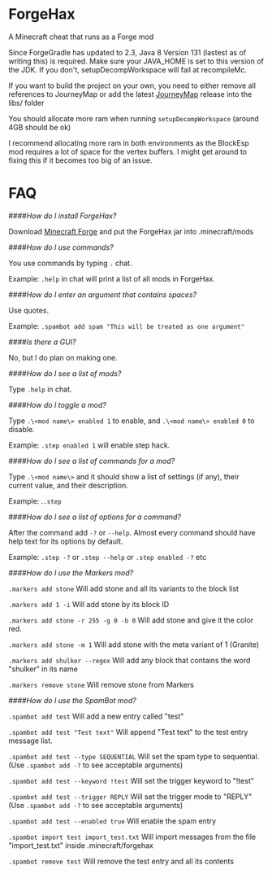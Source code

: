 # ForgeHax
A Minecraft cheat that runs as a Forge mod

Since ForgeGradle has updated to 2.3, Java 8 Version 131 (lastest as of writing this) is required. Make sure your JAVA_HOME is set to this version of the JDK. If you don't, setupDecompWorkspace will fail at recompileMc.

If you want to build the project on your own, you need to either remove all references to JourneyMap or add the latest [JourneyMap](http://journeymap.info/Download) release into the libs/ folder

You should allocate more ram when running `setupDecompWorkspace` (around 4GB should be ok)

I recommend allocating more ram in both environments as the BlockEsp mod requires a lot of space for the vertex buffers. I might get around to fixing this if it becomes too big of an issue.

# FAQ
####_How do I install ForgeHax?_

Download [Minecraft Forge](https://files.minecraftforge.net/) and put the ForgeHax jar into .minecraft/mods

####_How do I use commands?_

You use commands by typing `.` chat.

Example: `.help` in chat will print a list of all mods in ForgeHax.

####_How do I enter an argument that contains spaces?_

Use quotes.

Example: `.spambot add spam "This will be treated as one argument"`

####_Is there a GUI?_

No, but I do plan on making one.

####_How do I see a list of mods?_

Type `.help` in chat.

####_How do I toggle a mod?_

Type `.\<mod name\> enabled 1` to enable, and `.\<mod name\> enabled 0` to disable.

Example: `.step enabled 1` will enable step hack.

####_How do I see a list of commands for a mod?_

Type `.\<mod name\>` and it should show a list of settings (if any), their current value, and their description.

Example: .`.step`

####_How do I see a list of options for a command?_

After the command add `-?` or `--help`. Almost every command should have help text for its options by default.

Example: `.step -?` or `.step --help` or `.step enabled -?` etc

####_How do I use the Markers mod?_

`.markers add stone` Will add stone and all its variants to the block list

`.markers add 1 -i` Will add stone by its block ID

`.markers add stone -r 255 -g 0 -b 0` Will add stone and give it the color red.

`.markers add stone -m 1` Will add stone with the meta variant of 1 (Granite)

`.markers add shulker --regex` Will add any block that contains the word "shulker" in its name

`.markers remove stone` Will remove stone from Markers

####_How do I use the SpamBot mod?_

`.spambot add test` Will add a new entry called "test"

`.spambot add test "Test text"` Will append "Test text" to the test entry message list.

`.spambot add test --type SEQUENTIAL` Will set the spam type to sequential. (Use `.spambot add -?` to see acceptable arguments)

`.spambot add test --keyword !test` Will set the trigger keyword to "!test"
 
`.spambot add test --trigger REPLY` Will set the trigger mode to "REPLY" (Use `.spambot add -?` to see acceptable arguments)
 
`.spambot add test --enabled true` Will enable the spam entry 
 
`.spambot import test import_test.txt` Will import messages from the file "import_test.txt" inside .minecraft/forgehax
 
`.spambot remove test` Will remove the test entry and all its contents